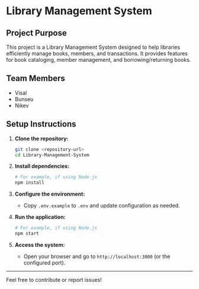 # Library Management System

## Project Purpose

This project is a Library Management System designed to help libraries efficiently manage books, members, and transactions. It provides features for book cataloging, member management, and borrowing/returning books.

## Team Members

- Visal
- Bunseu
- Nikev

## Setup Instructions

1. **Clone the repository:**
    ```bash
    git clone <repository-url>
    cd Library-Management-System
    ```

2. **Install dependencies:**
    ```bash
    # For example, if using Node.js
    npm install
    ```

3. **Configure the environment:**
    - Copy `.env.example` to `.env` and update configuration as needed.

4. **Run the application:**
    ```bash
    # For example, if using Node.js
    npm start
    ```

5. **Access the system:**
    - Open your browser and go to `http://localhost:3000` (or the configured port).

---

Feel free to contribute or report issues!